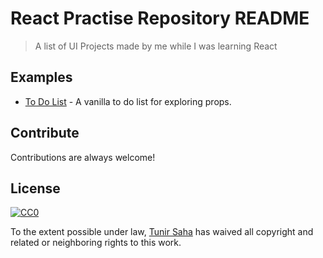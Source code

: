 # React Practise Repository README
> A list of UI Projects made by me while I was learning React
   
## Examples

- [To Do List](https://github.com/tunirsaha/react-practise/tree/main/todo-list) - A vanilla to do list for exploring props.

## Contribute

Contributions are always welcome!

## License

[![CC0](https://licensebuttons.net/p/zero/1.0/88x31.png)](https://creativecommons.org/publicdomain/zero/1.0/)

To the extent possible under law, [Tunir Saha](https://github.com/tunirsaha) has waived all copyright and related or neighboring rights to this work.
